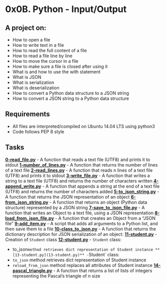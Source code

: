 # 0x0B. Python - Input/Output
  
## A project on:
- How to open a file
- How to write text in a file
- How to read the full content of a file
- How to read a file line by line
- How to move the cursor in a file
- How to make sure a file is closed after using it
- What is and how to use the with statement
- What is JSON
- What is serialization
- What is deserialization
- How to convert a Python data structure to a JSON string
- How to convert a JSON string to a Python data structure

## Requirements
- All  files are interpreted/compiled on Ubuntu 14.04 LTS using python3
- Code follows PEP 8 style

## Tasks

 **[0-read_file.py](0-read_file.py)** - A function that reads a text file (UTF8) and prints it to stdout
 **[1-number_of_lines.py](1-number_of_lines.py)** - A function that returns the number of lines of a text file
 **[2-read_lines.py](2-read_lines.py)** - A function that reads n lines of a text file (UTF8) and prints it to stdout
 **[3-write_file.py](3-write_file.py)** - A function that writes a string to a text file (UTF8) and returns the number of characters written
 **[4-append_write.py](4-append_write.py)** - A function that appends a string at the end of a text file (UTF8) and returns the number of characters added
 **[5-to_json_string.py](5-to_json_string.py)** - A function that returns the JSON representation of an object
 **[6-from_json_string.py](6-from_json_string.py)** - A function that returns an object (Python data structure) represented by a JSON string
 **[7-save_to_json_file.py](7-save_to_json_file.py)** - A function that writes an Object to a text file, using a JSON representation 
 **[8-load_from_json_file.py](8-load_from_json_file.py)** - A function that creates an Object from a “JSON file”
 **[9-add_item.py](9-add_item.py)** - A script that adds all arguments to a Python list, and then save them to a file
 **[10-class_to_json.py](10-class_to_json.py)** - A function that returns the dictionary description for JSON serialization of an object:
 **[11-student.py](11-student.py)** - Creation of `Student` class
 **[12-student.py](12-student.py)** - `Student` class:
 - to_json` method retrieves dict representation of Student instance
 **[13-student.py](13-student.py)** - `Student` class:
 - `to_json` method retrieves dict representation of Student instance
 - `reload_from_json` method replaces all attributes of Student instance
 **[14-pascal_triangle.py](14-pascal_triangle.py)** - A function that returns a list of lists of integers representing the Pascal’s triangle of n size
